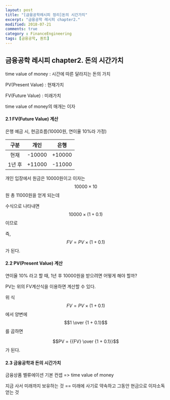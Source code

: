 ```yaml
---
layout: post
title: "[금융공학레시피 정리]돈의 시간가치"
excerpt: "금융공학 레시피 chapter2."
modified: 2018-07-21
comments: true
category : FinanceEngineering
tags: [금융공학, 퀀트]
---
```



금융공학 레시피 chapter2. 돈의 시간가치
--------------------------------------------------------------------------------------------
time value of money : 시간에 따른 달라지는 돈의 가치

PV(Present Value) : 현재가치

FV(Future Value)  : 미래가치

time value of money의 매개는 이자

#### 2.1 FV(Future Value) 계산

은행 예금 시, 현금흐름(10000원, 연이율 10%라 가정)

| 구분 | 개인 | 은행 |
| :---: | :---: | :---: |
| 현재 | -10000 | +10000 |
| 1년 후 | +11000 | -11000 |

개인 입장에서 원금은 10000원이고 이자는 $$10000 \times 10%$$원 총 11000원을 얻게 되는데

수식으로 나타내면 $$10000 \times (1 + 0.1)$$이므로 

즉, $$FV = PV \times (1 + 0.1)$$ 가 된다.

#### 2.2 PV(Present Value) 계산

연이율 10% 라고 할 때, 1년 후 10000원을 받으려면 어떻게 해야 할까?

PV는 위의 FV계산식을 이용하면 계산할 수 있다.

위 식 $$FV = PV \times (1 + 0.1)$$ 에서 양변에 $$1 \over {1 + 0.1}$$ 를 곱하면

$$PV =  {{FV} \over {1 + 0.1}}$$ 가 된다.

#### 2.3 금융공학과 돈의 시간가치

금융상품 벨류에이션 기본 컨셉 => time value of money

지금 사서 미래까지 보유하는 것 == 미래에 사기로 약속하고 그동안 현금으로 이자소독 얻는 것